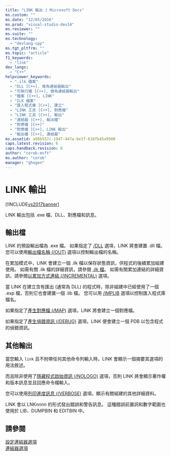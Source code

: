 ```yaml
---
title: "LINK 輸出 | Microsoft Docs"
ms.custom: ""
ms.date: "12/05/2016"
ms.prod: "visual-studio-dev14"
ms.reviewer: ""
ms.suite: ""
ms.technology: 
  - "devlang-cpp"
ms.tgt_pltfrm: ""
ms.topic: "article"
f1_keywords: 
  - "link"
dev_langs: 
  - "C++"
helpviewer_keywords: 
  - ".ilk 檔案"
  - "DLL [C++], 做為連結器輸出"
  - "可執行檔 [C++], 做為連結器輸出"
  - "檔案 [C++], LINK"
  - "ILK 檔案"
  - "匯入程式庫 [C++], 建立"
  - "LINK 工具 [C++], 對應檔"
  - "LINK 工具 [C++], 輸出"
  - "連結器 [C++], 輸出檔"
  - "對應檔 [C++]"
  - "對應檔 [C++], LINK 輸出"
  - "輸出檔 [C++], 連結器"
ms.assetid: a98b557c-1947-447a-be1f-616fb45a9580
caps.latest.revision: 6
caps.handback.revision: 6
author: "corob-msft"
ms.author: "corob"
manager: "ghogen"
---
```

# LINK 輸出
[!INCLUDE[vs2017banner](../../assembler/inline/includes/vs2017banner.md)]

LINK 輸出包括 .exe 檔、DLL、對應檔和訊息。  
  
##  <a name="_core_output_files"></a> 輸出檔  
 LINK 的預設輸出檔為 .exe 檔。  如果指定了 [\/DLL](../../build/reference/dll-build-a-dll.md) 選項，LINK 將會建置 .dll 檔。  您可以使用[輸出檔名稱 \(\/OUT\)](../../build/reference/out-output-file-name.md) 選項以控制輸出檔的名稱。  
  
 在累加模式中，LINK 會建立一個 .ilk 檔以保存狀態資訊，供程式的後續累加組建使用。  如需有關 .ilk 檔的詳細資訊，請參閱 [.ilk 檔](../../build/reference/dot-ilk-files-as-linker-input.md)。  如需有關累加連結的詳細資訊，請參閱[以累加方式連結 \(\/INCREMENTAL\)](../../build/reference/incremental-link-incrementally.md) 選項。  
  
 當 LINK 在建立含有匯出 \(通常為 DLL\) 的程式時，除非組建中已經使用了一個 .exp 檔，否則它也會建置一個 .lib 檔。  您可以用 [\/IMPLIB](../../build/reference/implib-name-import-library.md) 選項以控制匯入程式庫檔名。  
  
 如果指定了[產生對應檔 \(\/MAP\)](../../build/reference/map-generate-mapfile.md) 選項，LINK 將會建立一個對應檔。  
  
 如果指定了[產生偵錯資訊 \(\/DEBUG\)](../../build/reference/debug-generate-debug-info.md) 選項，LINK 便會建立一個 PDB 以包含程式的偵錯資訊。  
  
##  <a name="_core_other_output"></a> 其他輸出  
 當您輸入 `link` 且不附帶任何其他命令列輸入時，LINK 會顯示一個摘要其選項的用法敘述。  
  
 而且除非使用了[隱藏程式啟始資訊 \(\/NOLOGO\)](../../build/reference/nologo-suppress-startup-banner-linker.md) 選項，否則 LINK 將會顯示著作權和版本訊息並且回應命令檔輸入。  
  
 您可以使用[列印進度訊息 \(\/VERBOSE\)](../../build/reference/verbose-print-progress-messages.md) 選項，顯示有關組建的其他詳細資料。  
  
 LINK 會以 LNK*nnnn* 的形式發出錯誤和警告訊息。  這種錯誤前置詞和數字範圍也使用於 LIB、DUMPBIN 和 EDITBIN 中。  
  
## 請參閱  
 [設定連結器選項](../../build/reference/setting-linker-options.md)   
 [連結器選項](../../build/reference/linker-options.md)